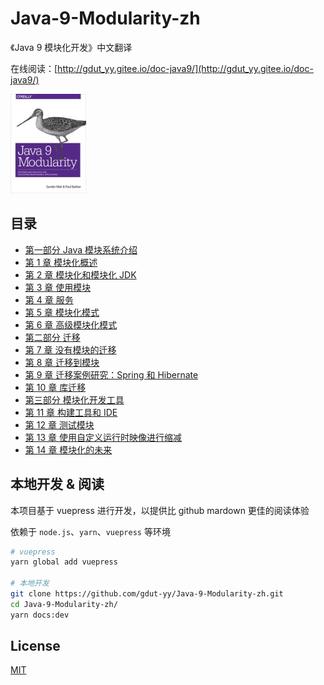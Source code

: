 # Java-9-Modularity-zh

《Java 9 模块化开发》中文翻译

在线阅读：[http://gdut_yy.gitee.io/doc-java9/](http://gdut_yy.gitee.io/doc-java9/)

<img src="./docs/cover.jpg" width=24% />

## 目录

- [第一部分 Java 模块系统介绍](docs/part1.md)
- [第 1 章 模块化概述](docs/ch1.md)
- [第 2 章 模块化和模块化 JDK](docs/ch2.md)
- [第 3 章 使用模块](docs/ch3.md)
- [第 4 章 服务](docs/ch4.md)
- [第 5 章 模块化模式](docs/ch5.md)
- [第 6 章 高级模块化模式](docs/ch6.md)
- [第二部分 迁移](docs/part3.md)
- [第 7 章 没有模块的迁移](docs/ch7.md)
- [第 8 章 迁移到模块](docs/ch8.md)
- [第 9 章 迁移案例研究：Spring 和 Hibernate](docs/ch9.md)
- [第 10 章 库迁移](docs/ch10.md)
- [第三部分 模块化开发工具](docs/part4.md)
- [第 11 章 构建工具和 IDE](docs/ch11.md)
- [第 12 章 测试模块](docs/c12.md)
- [第 13 章 使用自定义运行时映像进行缩减](docs/ch13.md)
- [第 14 章 模块化的未来](docs/ch14.md)

## 本地开发 & 阅读

本项目基于 vuepress 进行开发，以提供比 github mardown 更佳的阅读体验

依赖于 `node.js`、`yarn`、`vuepress` 等环境

```sh
# vuepress
yarn global add vuepress

# 本地开发
git clone https://github.com/gdut-yy/Java-9-Modularity-zh.git
cd Java-9-Modularity-zh/
yarn docs:dev
```

## License

[MIT](./LICENSE)
